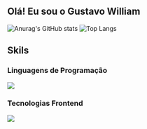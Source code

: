 ## Olá! Eu sou o Gustavo William

![Anurag's GitHub stats](https://github-readme-stats.vercel.app/api?username=alt-gusta&show_icons=true&theme=transparent)
![Top Langs](https://github-readme-stats.vercel.app/api/top-langs/?username=alt-gusta&layout=compact&theme=transparent)
## Skils
### Linguagens de Programação
![](https://skillicons.dev/icons?i=c,java,js,ts,py)
### Tecnologias Frontend
![](https://skillicons.dev/icons?i=html,css,bootstrap,react,chakraui)

<!-- <div>
  <a href="" target="_blank"><img src="https://img.shields.io/badge/YouTube-FF0000?style=for-the-badge&logo=youtube&logoColor=white" target="_blank"></a>
  <a href="" target="_blank"><img src="https://img.shields.io/badge/-Instagram-%23E4405F?style=for-the-badge&logo=instagram&logoColor=white" target="_blank"></a>
  <a href="" target="_blank"><img src="https://img.shields.io/badge/Twitch-9146FF?style=for-the-badge&logo=twitch&logoColor=white" target="_blank"></a>
  <a href="" target="_blank"><img src="https://img.shields.io/badge/Discord-7289DA?style=for-the-badge&logo=discord&logoColor=white" target="_blank"></a> 
  <a href="mailto:gustavowilliamgs1@gmail.com"><img src="https://img.shields.io/badge/-Gmail-%23333?style=for-the-badge&logo=gmail&logoColor=white" target="_blank"></a>
  <a href="" target="_blank"><img src="https://img.shields.io/badge/-LinkedIn-%230077B5?style=for-the-badge&logo=linkedin&logoColor=white" target="_blank"></a> 
</div> -->
